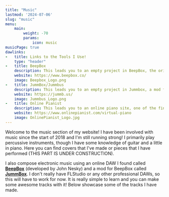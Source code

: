 ```yaml
---
title: "Music"
lastmod: '2024-07-06'
slug: "music"
menu:
    main:
        weight: -70
        params: 
            icon: music
musicPage: true
dawlinks:
-   title: Links to the Tools I Use!
    type: "header"
-   title: BeepBox
    description: This leads you to an empty project in BeepBox, the original by John Nesky. Play around with it, see what you make!
    website: https://www.beepbox.co/
    image: Beepbox_Logo.png
-   title: JummBox/Jummbus
    description: This leads you to an empty project in Jummbox, a mod for BeepBox that introduces a few more high quality features. See what you can make with it?
    website: https://jummb.us/
    image: Jummbus_Logo.png
-   title: Online Pianist
    description: This leads you to an online piano site, one of the finest online piano interfaces I've worked with. I don't exactly room for an electric piano, so I make do.
    website: https://www.onlinepianist.com/virtual-piano
    image: OnlinePianist_Logo.jpg
---
```


Welcome to the music section of my website! I have been involved with music since the start of 2018 and I'm still running strong! I primarily play percussive instruments, though I have some knowledge of guitar and a little in piano. Here you can find covers that I've made or pieces that I have performed (THIS PART IS UNDER CONSTRUCTION).

I also compose electronic music using an online DAW I found called [**BeepBox**](https://www.beepbox.co/) (developed by John Nesky) and a mod for BeepBox called [**JummBox**](https://jummb.us/). I don't really have FLStudio or any other professional DAWs, so this will have to work for now. It is really simple to learn and you can make some awesome tracks with it! Below showcase some of the tracks I have made.